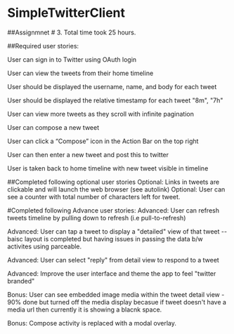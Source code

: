 # SimpleTwitterClient

##Assignmnet # 3. 
Total time took 25 hours.

##Required user stories:

User can sign in to Twitter using OAuth login

User can view the tweets from their home timeline

User should be displayed the username, name, and body for each tweet

User should be displayed the relative timestamp for each tweet "8m", "7h"

User can view more tweets as they scroll with infinite pagination

User can compose a new tweet

User can click a “Compose” icon in the Action Bar on the top right

User can then enter a new tweet and post this to twitter

User is taken back to home timeline with new tweet visible in timeline

##Completed following optional user stories
Optional: Links in tweets are clickable and will launch the web browser (see autolink)
Optional: User can see a counter with total number of characters left for tweet.

#Completed following Advance user stories:
Advanced: User can refresh tweets timeline by pulling down to refresh (i.e pull-to-refresh)

Advanced: User can tap a tweet to display a "detailed" view of that tweet -- baisc layout is completed but having issues in passing the data b/w activites using parceable.

Advanced: User can select "reply" from detail view to respond to a tweet

Advanced: Improve the user interface and theme the app to feel "twitter branded"

Bonus: User can see embedded image media within the tweet detail view - 90% done but turned off the media display becasue if tweet doesn't have a media url then currently it is showing a blacnk space.

Bonus: Compose activity is replaced with a modal overlay.

